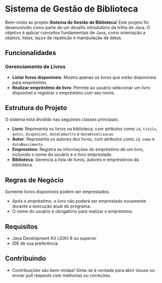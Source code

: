 # Sistema de Gestão de Biblioteca

Bem-vindo ao projeto **Sistema de Gestão de Biblioteca**! Este projeto foi desenvolvido como parte de um desafio introdutório da trilha de Java. O objetivo é aplicar conceitos fundamentais de Java, como orientação a objetos, listas, laços de repetição e manipulação de datas.

##  Funcionalidades

###  Gerenciamento de Livros

- **Listar livros disponíveis**: Mostra apenas os livros que estão disponíveis para empréstimo.
- **Realizar empréstimo de livro**: Permite ao usuário selecionar um livro disponível e registrar o empréstimo com seu nome.

##  Estrutura do Projeto

O sistema está dividido nas seguintes classes principais:

- **Livro**: Representa os livros na biblioteca, com atributos como `id`, `titulo`, `autor`, `disponivel`, `dataCadastro` e `dataAtualizacao`.
- **Autor**: Representa os autores dos livros, com atributos como `id`, `nome` e `dataNascimento`.
- **Emprestimo**: Registra as informações do empréstimo de um livro, incluindo o nome do usuário e o livro emprestado.
- **Biblioteca**: Gerencia a lista de livros, autores e empréstimos da biblioteca.

##  Regras de Negócio
Somente livros disponíveis podem ser emprestados.

- Após o empréstimo, o livro não poderá ser emprestado novamente durante a execução atual do programa.
- O nome do usuário é obrigatório para realizar o empréstimo.

##  Requisitos

- Java Development Kit (JDK) 8 ou superior
- IDE de sua preferência

## Contribuindo
- Contribuições são bem-vindas! Sinta-se à vontade para abrir issues ou enviar pull requests com melhorias ou correções.
